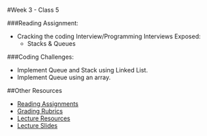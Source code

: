 #Week 3 - Class 5

###Reading Assignment:
* Cracking the coding Interview/Programming Interviews Exposed:
  * Stacks & Queues

###Coding Challenges:
  * Implement Queue and Stack using Linked List.
  * Implement Queue using an array.

##Other Resources
* [Reading Assignments](../../Resources/ra-grading-standard/)
* [Grading Rubrics](../../Resources/)
* [Lecture Resources](lecture/)
* [Lecture Slides]()

